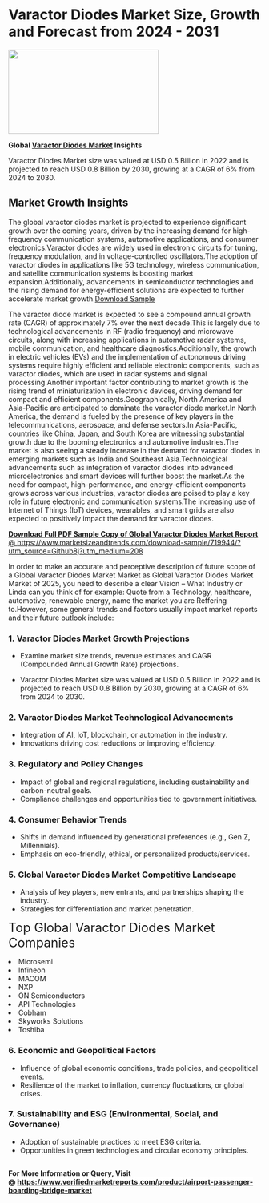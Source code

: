 <H1>Varactor Diodes Market Size, Growth and Forecast from 2024 - 2031</H1><img class="aligncenter size-medium wp-image-584254" src="https://thirdeyenews.in/wp-content/uploads/2024/09/Global-Market-Research-300x168.jpeg" alt="" width="300" height="168" /><p><strong>Global&nbsp;<a href="https://www.marketsizeandtrends.com/download-sample/719944/?utm_source=Github8j?utm_medium=208">Varactor Diodes Market</a> Insights</strong></p><p>Varactor Diodes Market size was valued at USD 0.5 Billion in 2022 and is projected to reach USD 0.8 Billion by 2030, growing at a CAGR of 6% from 2024 to 2030.</p><p><h2>Market Growth Insights</h2> The global varactor diodes market is projected to experience significant growth over the coming years, driven by the increasing demand for high-frequency communication systems, automotive applications, and consumer electronics.Varactor diodes are widely used in electronic circuits for tuning, frequency modulation, and in voltage-controlled oscillators.The adoption of varactor diodes in applications like 5G technology, wireless communication, and satellite communication systems is boosting market expansion.Additionally, advancements in semiconductor technologies and the rising demand for energy-efficient solutions are expected to further accelerate market growth.<a href="download-sample-link">Download Sample</a> <p>The varactor diode market is expected to see a compound annual growth rate (CAGR) of approximately 7% over the next decade.This is largely due to technological advancements in RF (radio frequency) and microwave circuits, along with increasing applications in automotive radar systems, mobile communication, and healthcare diagnostics.Additionally, the growth in electric vehicles (EVs) and the implementation of autonomous driving systems require highly efficient and reliable electronic components, such as varactor diodes, which are used in radar systems and signal processing.Another important factor contributing to market growth is the rising trend of miniaturization in electronic devices, driving demand for compact and efficient components.Geographically, North America and Asia-Pacific are anticipated to dominate the varactor diode market.In North America, the demand is fueled by the presence of key players in the telecommunications, aerospace, and defense sectors.In Asia-Pacific, countries like China, Japan, and South Korea are witnessing substantial growth due to the booming electronics and automotive industries.The market is also seeing a steady increase in the demand for varactor diodes in emerging markets such as India and Southeast Asia.Technological advancements such as integration of varactor diodes into advanced microelectronics and smart devices will further boost the market.As the need for compact, high-performance, and energy-efficient components grows across various industries, varactor diodes are poised to play a key role in future electronic and communication systems.The increasing use of Internet of Things (IoT) devices, wearables, and smart grids are also expected to positively impact the demand for varactor diodes.<a href="get-more-info-link"></p><p><span class=""><strong>Download Full PDF Sample Copy of Global Varactor Diodes Market Report</strong> @ <a href="https://www.marketsizeandtrends.com/download-sample/719944/?utm_source=Github8j?utm_medium=208" target="_blank">https://www.marketsizeandtrends.com/download-sample/719944/?utm_source=Github8j?utm_medium=208</a></span></p><p>In order to make an accurate and perceptive description of future scope of a Global&nbsp;Varactor Diodes Market Market as Global&nbsp;Varactor Diodes Market Market of 2025, you need to describe a clear Vision &ndash; What Industry or Linda can you think of for example: Quote from a Technology, healthcare, automotive, renewable energy, name the market you are Reffering to.However, some general trends and factors usually impact market reports and their future outlook include:</p><h3>1.&nbsp;<strong>Varactor Diodes Market Growth Projections</strong></h3><ul><li>Examine market size trends, revenue estimates and CAGR (Compounded Annual Growth Rate) projections.</li><li><p>Varactor Diodes Market size was valued at USD 0.5 Billion in 2022 and is projected to reach USD 0.8 Billion by 2030, growing at a CAGR of 6% from 2024 to 2030.</p></li></ul><h3>2.&nbsp;<strong>Varactor Diodes Market Technological Advancements</strong></h3><ul><li>Integration of AI, IoT, blockchain, or automation in the industry.</li><li>Innovations driving cost reductions or improving efficiency.</li></ul><h3>3.&nbsp;<strong>Regulatory and Policy Changes</strong></h3><ul><li>Impact of global and regional regulations, including sustainability and carbon-neutral goals.</li><li>Compliance challenges and opportunities tied to government initiatives.</li></ul><h3>4.&nbsp;<strong>Consumer Behavior Trends</strong></h3><ul><li>Shifts in demand influenced by generational preferences (e.g., Gen Z, Millennials).</li><li>Emphasis on eco-friendly, ethical, or personalized products/services.</li></ul><h3>5.&nbsp;<strong>Global Varactor Diodes Market Competitive Landscape</strong></h3><ul><li>Analysis of key players, new entrants, and partnerships shaping the industry.</li><li>Strategies for differentiation and market penetration.</li></ul><p data-pm-slice="1 1 []"><span style="color: inherit; font-family: inherit; font-size: 25px;">Top Global Varactor Diodes Market Companies</span></p><div class="" data-test-id=""><p><li> Microsemi</li><li> Infineon</li><li> MACOM</li><li> NXP</li><li> ON Semiconductors</li><li> API Technologies</li><li> Cobham</li><li> Skyworks Solutions</li><li> Toshiba</li></p></div><h3>6.&nbsp;<strong>Economic and Geopolitical Factors</strong></h3><ul><li>Influence of global economic conditions, trade policies, and geopolitical events.</li><li>Resilience of the market to inflation, currency fluctuations, or global crises.</li></ul><h3>7.&nbsp;<strong>Sustainability and ESG (Environmental, Social, and Governance)</strong></h3><ul><li>Adoption of sustainable practices to meet ESG criteria.</li><li>Opportunities in green technologies and circular economy principles.</li></ul><h2><strong style="font-size: 14px;">For More Information or Query, Visit @&nbsp;</strong><a style="background-color: #ffffff; font-size: 14px;" href="https://www.marketsizeandtrends.com/report/varactor-diodes-market/" target="_blank">https://www.verifiedmarketreports.com/product/airport-passenger-boarding-bridge-market</a></h2>